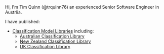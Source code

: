Hi, I'm Tim Quinn (@trquinn76) an experienced Senior Software Engineer in Austrlia.

I have published:
- [Classification Model Libraries](https://github.com/trquinn76/classification) including:
    - [Australian Classification Library](https://github.com/trquinn76/classification/tree/master/classification-aus)
    - [New Zealand Classification Library](https://github.com/trquinn76/classification/tree/master/classification-nzl)
    - [UK Classification Library](https://github.com/trquinn76/classification/tree/master/classification-uk)
